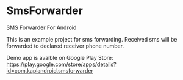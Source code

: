 SmsForwarder
============

SMS Forwarder For Android

This is an example project for sms forwarding. Received sms will be forwarded to declared receiver phone number.


Demo app is avaible on Google Play Store: https://play.google.com/store/apps/details?id=com.kaplandroid.smsforwarder
